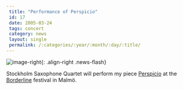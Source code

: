 ```yaml
---
 title: "Performance of Perspicio"
 id: 17
 date: 2005-03-24
 tags: concert
 category: news
 layout: single
 permalink: /:categories/:year/:month/:day/:title/
---
```

![image-right](http://www.musikisyd.se/images/borderline_lgo.jpg){: .align-right .news-flash}

Stockholm Saxophone Quartet will perform my piece <a href="index.jsp?metaId=music&amp;id=comp&amp;field=id&amp;query=3">Perspicio</a> at the <a href="http://www.musikisyd.se/samarbeten.asp?pid=borderline">Borderline</a> festival in Malm&ouml;.

